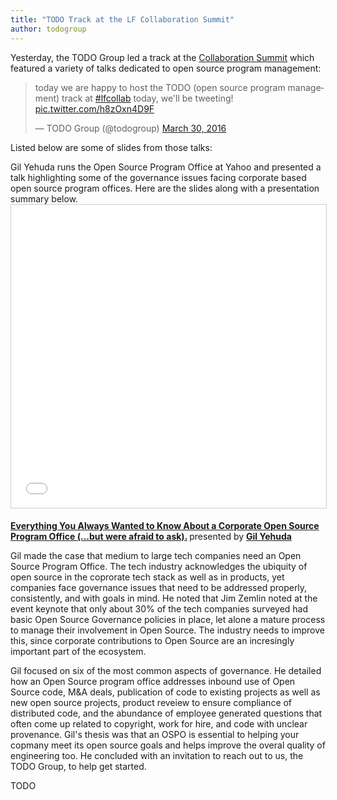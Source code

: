 ```yaml
---
title: "TODO Track at the LF Collaboration Summit"
author: todogroup
---
```


Yesterday, the TODO Group led a track at the [Collaboration Summit](http://events.linuxfoundation.org/events/collaboration-summit) which featured a variety of talks dedicated to open source program management:

<blockquote class="twitter-tweet" data-lang="en"><p lang="en" dir="ltr">today we are happy to host the TODO (open source program management) track at <a href="https://twitter.com/hashtag/lfcollab?src=hash">#lfcollab</a> today, we&#39;ll be tweeting! <a href="https://t.co/h8zOxn4D9F">pic.twitter.com/h8zOxn4D9F</a></p>&mdash; TODO Group (@todogroup) <a href="https://twitter.com/todogroup/status/715214451830460416">March 30, 2016</a></blockquote>
<script async src="//platform.twitter.com/widgets.js" charset="utf-8"></script>

Listed below are some of slides from those talks:

Gil Yehuda runs the Open Source Program Office at Yahoo and presented a talk highlighting some of the governance issues facing corporate based open source program offices. Here are the slides along with a presentation summary below. <iframe src="//www.slideshare.net/slideshow/embed_code/key/vTNvkwIXN4pmr8" width="595" height="485" frameborder="0" marginwidth="0" marginheight="0" scrolling="no" style="border:1px solid #CCC; border-width:1px; margin-bottom:5px; max-width: 100%;" allowfullscreen> </iframe> <div style="margin-bottom:5px"> <strong> <a href="//www.slideshare.net/gyehuda/your-open-source-program-office" title="Your Open Source Program Office" target="_blank">Everything You Always Wanted to Know About a Corporate Open Source Program Office (...but were afraid to ask).</a> </strong> presented by <strong><a target="_blank" href="//www.gilyehuda.com">Gil Yehuda</a></strong> </div>

Gil made the case that medium to large tech companies need an Open Source Program Office. The tech industry acknowledges the ubiquity of open source in the coprorate tech stack as well as in products, yet companies face governance issues that need to be addressed properly, consistently, and with goals in mind. He noted that Jim Zemlin noted at the event keynote that only about 30% of the tech companies surveyed had basic Open Source Governance policies in place, let alone a mature process to manage their involvement in Open Source. The industry needs to improve this, since corporate contributions to Open Source are an incresingly important part of the ecosystem.

Gil focused on six of the most common aspects of governance. He detailed how an Open Source program office addresses inbound use of Open Source code, M&A deals, publication of code to existing projects as well as new open source projects, product reveiew to ensure compliance of distributed code, and the abundance of employee generated questions that often come up related to copyright, work for hire, and code with unclear provenance. Gil's thesis was that an OSPO is essential to helping your copmany meet its open source goals and helps improve the overal quality of engineering too. He concluded with an invitation to reach out to us, the TODO Group, to help get started.

TODO
